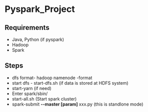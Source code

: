 # Pyspark_Project

## Requirements
* Java, Python (if pyspark)
* Hadoop
* Spark

## Steps
* dfs format- hadoop namenode -format
* start dfs - start-dfs.sh (if data is stored at HDFS system)
* start-yarn (if need)
* Enter spark/sbin/
* start-all.sh (Start spark cluster)
* spark-submit **--master [param]** xxx.py (this is standlone mode)
